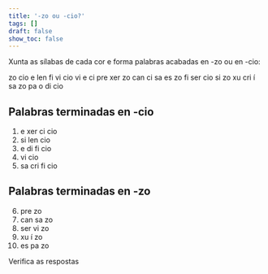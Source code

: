 ```yaml
---
title: '-zo ou -cio?'
tags: []
draft: false
show_toc: false
---
```

Xunta as sílabas de cada cor e forma palabras acabadas en -zo ou en -cio:

<e-layout>
<e-tag color=10>zo</e-tag>
<e-tag color=4>cio</e-tag>
<e-tag color=1>e</e-tag>
<e-tag color=2>len</e-tag>
<e-tag color=3>fi</e-tag>
<e-tag color=4>vi</e-tag>
<e-tag color=5>cio</e-tag>
<e-tag color=8>vi</e-tag>
<e-tag color=5>e</e-tag>
<e-tag color=2>ci</e-tag>
<e-tag color=6>pre</e-tag>
<e-tag color=1>xer</e-tag>
<e-tag color=6>zo</e-tag>
<e-tag color=7>can</e-tag>
<e-tag color=1>ci</e-tag>
<e-tag color=7>sa</e-tag>
<e-tag color=10>es</e-tag>
<e-tag color=7>zo</e-tag>
<e-tag color=5>fi</e-tag>
<e-tag color=8>ser</e-tag>
<e-tag color=1>cio</e-tag>
<e-tag color=2>si</e-tag>
<e-tag color=8>zo</e-tag>
<e-tag color=9>xu</e-tag>
<e-tag color=3>cri</e-tag>
<e-tag color=9>í</e-tag>
<e-tag color=3>sa</e-tag>
<e-tag color=9>zo</e-tag>
<e-tag color=10>pa</e-tag>
<e-tag color=2>o</e-tag>
<e-tag color=5>di</e-tag>
<e-tag color=3>cio</e-tag>
</e-layout>

## Palabras terminadas en -cio

1. <e-tag color=1><e-answer>e</e-answer></e-tag> <e-tag color=1><e-answer>xer</e-answer></e-tag> <e-tag color=1><e-answer>ci</e-answer></e-tag> <e-tag color=1><e-answer>cio</e-answer></e-tag>
2. <e-tag color=2><e-answer>si</e-answer></e-tag> <e-tag color=2><e-answer>len</e-answer></e-tag> <e-tag color=2><e-answer>cio</e-answer></e-tag>
3. <e-tag color=5><e-answer>e</e-answer></e-tag> <e-tag color=5><e-answer>di</e-answer></e-tag> <e-tag color=5><e-answer>fi</e-answer></e-tag> <e-tag color=5><e-answer>cio</e-answer></e-tag>
4. <e-tag color=4><e-answer>vi</e-answer></e-tag> <e-tag color=4><e-answer>cio</e-answer></e-tag>
5. <e-tag color=3><e-answer>sa</e-answer></e-tag> <e-tag color=3><e-answer>cri</e-answer></e-tag> <e-tag color=3><e-answer>fi</e-answer></e-tag> <e-tag color=3><e-answer>cio</e-answer></e-tag>

## Palabras terminadas en -zo

6. <e-tag color=6><e-answer>pre</e-answer></e-tag> <e-tag color=6><e-answer>zo</e-answer></e-tag>
7. <e-tag color=7><e-answer>can</e-answer></e-tag> <e-tag color=7><e-answer>sa</e-answer></e-tag> <e-tag color=7><e-answer>zo</e-answer></e-tag>
8. <e-tag color=8><e-answer>ser</e-answer></e-tag> <e-tag color=8><e-answer>vi</e-answer></e-tag> <e-tag color=8><e-answer>zo</e-answer></e-tag>
9. <e-tag color=9><e-answer>xu</e-answer></e-tag> <e-tag color=9><e-answer>í</e-answer></e-tag> <e-tag color=9><e-answer>zo</e-answer></e-tag>
10. <e-tag color=10><e-answer>es</e-answer></e-tag> <e-tag color=10><e-answer>pa</e-answer></e-tag> <e-tag color=10><e-answer>zo</e-answer></e-tag>
    
<e-validate>Verifica as respostas</e-validate>
